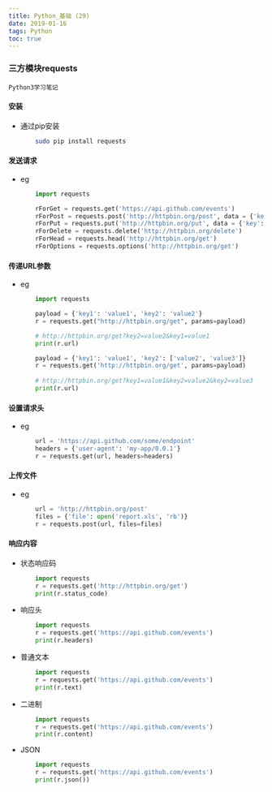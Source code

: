 ```yaml
---
title: Python_基础 (29)
date: 2019-01-16
tags: Python
toc: true
---
```


### 三方模块requests
    Python3学习笔记

<!-- more -->

#### 安装
- 通过pip安装
    ```bash
        sudo pip install requests
    ```

#### 发送请求
- eg
    ```python
        import requests

        rForGet = requests.get('https://api.github.com/events')
        rForPost = requests.post('http://httpbin.org/post', data = {'key':'value'})
        rForPut = requests.put('http://httpbin.org/put', data = {'key':'value'})
        rForDelete = requests.delete('http://httpbin.org/delete')
        rForHead = requests.head('http://httpbin.org/get')
        rForOptions = requests.options('http://httpbin.org/get')
    ```

#### 传递URL参数
- eg
    ```python
        import requests

        payload = {'key1': 'value1', 'key2': 'value2'}
        r = requests.get("http://httpbin.org/get", params=payload)

        # http://httpbin.org/get?key2=value2&key1=value1
        print(r.url)

        payload = {'key1': 'value1', 'key2': ['value2', 'value3']}
        r = requests.get('http://httpbin.org/get', params=payload)
        
        # http://httpbin.org/get?key1=value1&key2=value2&key2=value3
        print(r.url)
    ```

#### 设置请求头
- eg
    ```python
        url = 'https://api.github.com/some/endpoint'
        headers = {'user-agent': 'my-app/0.0.1'}
        r = requests.get(url, headers=headers)
    ```

#### 上传文件
- eg
    ```python
        url = 'http://httpbin.org/post'
        files = {'file': open('report.xls', 'rb')}
        r = requests.post(url, files=files)
    ```

#### 响应内容
- 状态响应码
    ```python
        import requests
        r = requests.get('http://httpbin.org/get')
        print(r.status_code)
    ```
- 响应头
    ```python
        import requests
        r = requests.get('https://api.github.com/events')
        print(r.headers)
    ```
- 普通文本
    ```python
        import requests
        r = requests.get('https://api.github.com/events')
        print(r.text)
    ```
- 二进制
    ```python
        import requests
        r = requests.get('https://api.github.com/events')
        print(r.content)
    ```
- JSON
    ```python
        import requests
        r = requests.get('https://api.github.com/events')
        print(r.json())
    ```

